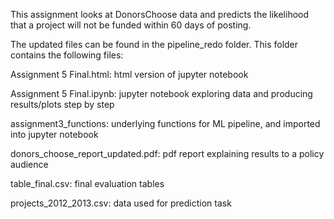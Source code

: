 This assignment looks at DonorsChoose data and predicts the likelihood that a project will not be funded within 60 days of posting. 

The updated files can be found in the pipeline_redo folder. This folder contains the following files:

Assignment 5 Final.html: html version of jupyter notebook

Assignment 5 Final.ipynb: jupyter notebook exploring data and producing results/plots step by step

assignment3_functions: underlying functions for ML pipeline, and imported into jupyter notebook

donors_choose_report_updated.pdf: pdf report explaining results to a policy audience

table_final.csv: final evaluation tables

projects_2012_2013.csv: data used for prediction task
